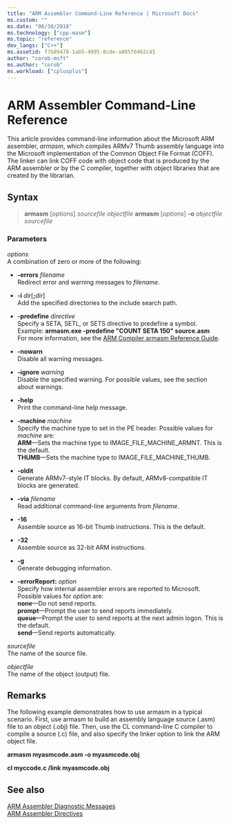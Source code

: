 ```yaml
---
title: "ARM Assembler Command-Line Reference | Microsoft Docs"
ms.custom: ""
ms.date: "08/30/2018"
ms.technology: ["cpp-masm"]
ms.topic: "reference"
dev_langs: ["C++"]
ms.assetid: f7b89478-1ab5-4995-8cde-a805f0462c45
author: "corob-msft"
ms.author: "corob"
ms.workload: ["cplusplus"]
---
```

# ARM Assembler Command-Line Reference

This article provides command-line information about the Microsoft ARM assembler, *armasm*, which compiles ARMv7 Thumb assembly language into the Microsoft implementation of the Common Object File Format (COFF). The linker can link COFF code with object code that is produced by the ARM assembler or by the C compiler, together with object libraries that are created by the librarian.

## Syntax

> **armasm** [*options*] *sourcefile* *objectfile*
> **armasm** [*options*] **-o** *objectfile* *sourcefile*

### Parameters

*options*<br/>
A combination of zero or more of the following:

- **-errors** *filename*<br/>
   Redirect error and warning messages to *filename*.

- **-i** *dir*[**;**<em>dir</em>]<br/>
   Add the specified directories to the include search path.

- **-predefine** *directive*<br/>
   Specify a SETA, SETL, or SETS directive to predefine a symbol.<br/>
   Example: **armasm.exe -predefine "COUNT SETA 150" source.asm**<br/>
   For more information, see the [ARM Compiler armasm Reference Guide](http://infocenter.arm.com/help/topic/com.arm.doc.dui0802b/index.html).

- **-nowarn**<br/>
   Disable all warning messages.

- **-ignore** *warning*<br/>
   Disable the specified warning. For possible values, see the section about warnings.

- **-help**<br/>
   Print the command-line help message.

- **-machine** *machine*<br/>
   Specify the machine type to set in the PE header.  Possible values for *machine* are:<br/>
   **ARM**—Sets the machine type to IMAGE_FILE_MACHINE_ARMNT. This is the default.<br/>
   **THUMB**—Sets the machine type to IMAGE_FILE_MACHINE_THUMB.

- **-oldit**<br/>
   Generate ARMv7-style IT blocks.  By default, ARMv8-compatible IT blocks are generated.

- **-via** *filename*<br/>
   Read additional command-line arguments from *filename*.

- **-16**<br/>
   Assemble source as 16-bit Thumb instructions.  This is the default.

- **-32**<br/>
   Assemble source as 32-bit ARM instructions.

- **-g**<br/>
   Generate debugging information.

- **-errorReport:** *option*<br/>
   Specify how internal assembler errors are reported to Microsoft.  Possible values for *option* are:<br/>
   **none**—Do not send reports.<br/>
   **prompt**—Prompt the user to send reports immediately.<br/>
   **queue**—Prompt the user to send reports at the next admin logon. This is the default.<br/>
   **send**—Send reports automatically.

*sourcefile*<br/>
The name of the source file.

*objectfile*<br/>
The name of the object (output) file.

## Remarks

The following example demonstrates how to use armasm in a typical scenario. First, use armasm to build an assembly language source (.asm) file to an object (.obj) file. Then, use the CL command-line C compiler to compile a source (.c) file, and also specify the linker option to link the ARM object file.

**armasm myasmcode.asm -o myasmcode.obj**

**cl myccode.c /link myasmcode.obj**

## See also

[ARM Assembler Diagnostic Messages](../../assembler/arm/arm-assembler-diagnostic-messages.md)<br/>
[ARM Assembler Directives](../../assembler/arm/arm-assembler-directives.md)<br/>
